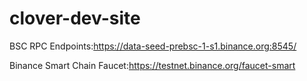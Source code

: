 # clover-dev-site


BSC RPC Endpoints:https://data-seed-prebsc-1-s1.binance.org:8545/


Binance Smart Chain Faucet:https://testnet.binance.org/faucet-smart
